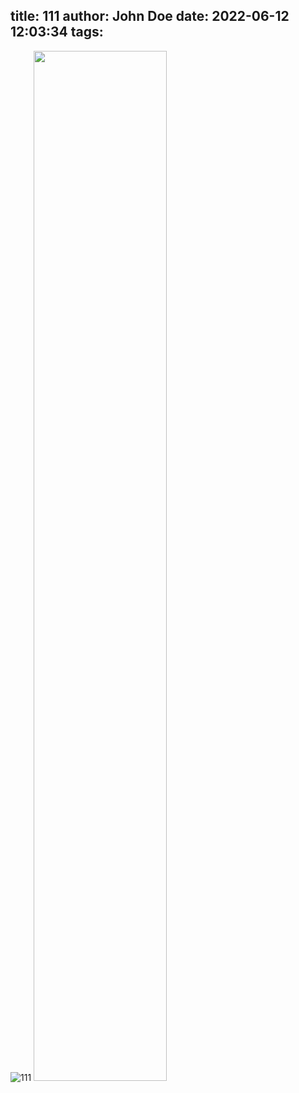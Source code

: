 title: 111
author: John Doe
date: 2022-06-12 12:03:34
tags:
---
![111](1.png)
<img src="1.png" width = 65%>